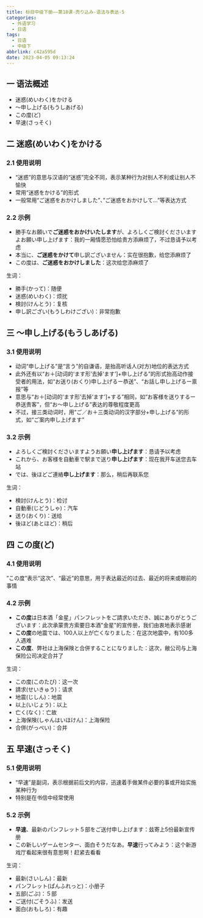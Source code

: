 ```yaml
---
title: 标日中级下册——第18课-売り込み-语法与表达-5
categories:
  - 外语学习
  - 日语
tags:
  - 日语
  - 中级下
abbrlink: c42a595d
date: 2023-04-05 09:13:24
---
```

## 一 语法概述

* 迷惑(めいわく)をかける
* ～申し上げる(もうしあげる)
* この度(ど)
* 早速(さっそく)

<!--more-->

## 二 迷惑(めいわく)をかける

### 2.1 使用说明

* “迷惑”的意思与汉语的“迷惑”完全不同，表示某种行为对别人不利或让别人不愉快
* 常用“迷惑をかける”的形式
* 一般常用“ご迷惑をおかけしました”、”ご迷惑をおかけして…”等表达方式

### 2.2 示例

* 勝手なお願いで**ご迷惑をおかけいたします**が、よろしくご検討くださいますよお願い申し上げます：我的一厢情愿恐怕给贵方添麻烦了，不过恳请予以考虑
* 本当に、**ご迷惑をかけて**申し訳ございません：实在很抱歉，给您添麻烦了
* この度は、**ご迷惑をおかけしました**：这次给您添麻烦了

生词：

* 勝手(かって)：随便
* 迷惑(めいわく)：烦扰
* 検討(けんとう)：复核
* 申し訳ござい(もうしわけござい)：非常抱歉

## 三 ～申し上げる(もうしあげる)

### 3.1 使用说明

* 动词“申し上げる”是“言う”的自谦语，是抬高听话人(对方)地位的表达方式
* 此外还有以“お＋[动词的‘ます形’去掉‘ます’]+申し上げる”的形式抬高动作接受者的用法，如“お送り(おくり)申し上げるー恭送”、“お話し申し上げるー禀报”等
* 意思与“お＋[动词的‘ます形’去掉‘ます’]+する”相同，如“お客様を送りするー恭送贵客”，但“お～申し上げる”表达的尊敬程度更高
* 不过，接三类动词时，用“ご／お＋三类动词的汉字部分+申し上げる”的形式，如“ご案内申し上げます”

### 3.2 示例

* よろしくご検討くださいますようお願い**申し上げます**：恳请予以考虑
* これから、お客様を自動車で駅まで送り**申し上げます**：现在我开车送您去车站
* では、後ほどご連絡**申し上げます**：那么，稍后再联系您

生词：

* 検討(けんとう)：检讨
* 自動車(じどうしゃ)：汽车
* 送り(おくり)：送给
* 後ほど(あとほど)：稍后

## 四 この度(ど)

### 4.1 使用说明

”この度”表示“这次”、“最近”的意思，用于表达最近的过去、最近的将来或眼前的事情

### 4.2 示例

* **この度**は日本酒「金星」パンフレットをご請求いただき、誠にありがとうございます：此次承蒙贵方索要日本酒"金星"的宣传册，我们由衷地表示感谢
* **この度**の地震では、100人以上が亡くなりました：在这次地震中，有100多人遇难
* **この度**、弊社は上海保険と合併することになりました：这次，敝公司与上海保险公司决定合并了

生词：

* この度(このたび)：这一次
* 請求(せいきゅう)：请求
* 地震(じしん)：地震
* 以上(いじょう)：以上
* 亡く(なく)：亡故
* 上海保険(しゃんはいほけん)：上海保险
* 合併(がっぺい)：合并

## 五 早速(さっそく)

### 5.1 使用说明

* “早速”是副词，表示根据前后文的内容，迅速着手做某件必要的事或开始实施某种行为
* 特别是在书信中经常使用

### 5.2 示例

* **早速**、最新のパンフレット５部をご送付申し上げます：兹寄上5份最新宣传册
* この新しいゲームセンター、面白そうだなあ。**早速**行ってみよう：这个新游戏厅看起来很有意思啊！赶紧去看看

生词：

* 最新(さいしん)：最新
* パンフレット(ぱんふれっと)：小册子
* 五部(ごぶ)：５部
* ご送付(ごそうふ)：发送
* 面白(おもしろ)：有趣

